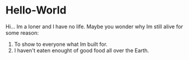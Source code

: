 # Hello-World

Hi...
Im a loner and I have no life. 
Maybe you wonder why Im still alive
for some reason:
1. To show to everyone what Im built for.
2. I haven't eaten enought of good food all over the Earth.
